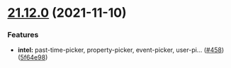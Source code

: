 # [21.12.0](https://github.com/growingio/gio-design-pro/compare/v21.11.1...v21.12.0) (2021-11-10)


### Features

* **intel:** past-time-picker, property-picker, event-picker, user-pi… ([#458](https://github.com/growingio/gio-design-pro/issues/458)) ([5f64e98](https://github.com/growingio/gio-design-pro/commit/5f64e9861ec28a6c15bb616ef1af42fc38a38979))



